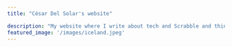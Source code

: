 ```yaml
---
title: "César Del Solar's website"

description: "My website where I write about tech and Scrabble and things"
featured_image: '/images/iceland.jpeg'
---
```

<!-- ### My projects

I've been working on several open-source projects. Many of them have to do with Scrabble. See
[/devschedule](/pages/devschedule) -->